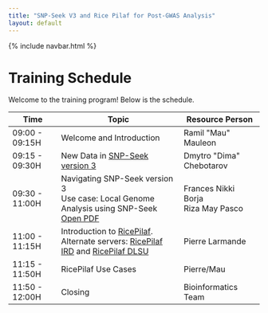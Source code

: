 ```yaml
---
title: "SNP-Seek V3 and Rice Pilaf for Post-GWAS Analysis"
layout: default
---
```


{% include navbar.html %}

# Training Schedule

Welcome to the training program! Below is the schedule.  


| Time          | Topic                                                                 | Resource Person   |
|---------------|----------------------------------------------------------------------|------------------|
| 09:00 - 09:15H | Welcome and Introduction | Ramil "Mau" Mauleon |
| 09:15 - 09:30H | New Data in <a href="https://snpseek.irri.org/" target="_blank">SNP-Seek version 3</a> | Dmytro "Dima" Chebotarov |
| 09:30 - 11:00H | Navigating SNP-Seek version 3 <br> Use case: Local Genome Analysis using SNP-Seek <a href="{{ site.baseurl }}/docs/PostGWAS-RiceSNPSeekv3.pdf" target="_blank" rel="noopener">Open PDF</a>| Frances Nikki Borja <br> Riza May Pasco |
| 11:00 - 11:15H | Introduction to <a href="https://ricepilaf.irri.org/" target="_blank">RicePilaf</a>. <br> Alternate servers: <a href="https://ricepilaf.ird.fr/" target="_blank">RicePilaf IRD</a> and <a href="https://ricepilaf.bioinfodlsu.com/" target="_blank">RicePilaf DLSU</a> | Pierre Larmande |
| 11:15 - 11:50H | RicePilaf Use Cases | Pierre/Mau|
| 11:50 - 12:00H | Closing | Bioinformatics Team |
